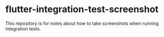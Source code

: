 # flutter-integration-test-screenshot
This repository is for notes about how to take screenshots when running integration tests.
